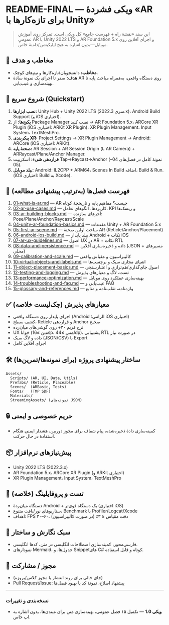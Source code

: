# README-FINAL — ویکی فشردهٔ «AR برای تازه‌کارها با Unity»
> این سند «نقشهٔ راه + فهرست جامع» کل ویکی است. تمرکز روی آموزش عمومیِ AR با Unity 2022 LTS و AR Foundation 5.x و اجرای آفلاین روی موبایل—بدون اشاره به هیچ اپلیکیشن/دامنهٔ خاص.

## 🎯 مخاطب و هدف
- **مخاطب:** دانشجویان/تازه‌کارها و تیم‌های کوچک.
- **هدف:** صفر تا اجرای یک نمونهٔ سادهٔ AR روی دستگاه واقعی، به‌همراه مباحث پایه تا بهینه‌سازی و عیب‌یابی.

## 🚀 شروع سریع (Quickstart)
1) **نصب ابزارها:** Unity Hub + Unity 2022 LTS (سری 2022.3.x)، Android Build Support (و iOS اختیاری).  
2) **پکیج‌ها:** از Package Manager نصب کنید → AR Foundation 5.x، ARCore XR Plugin (iOS اختیاری: ARKit XR Plugin)، XR Plugin Management، Input System، TextMeshPro.  
3) **پیکربندی XR:** Project Settings → XR Plugin Management → Android: ARCore (iOS اختیاری: ARKit).  
4) **صحنهٔ پایه:** AR Session + AR Session Origin (با AR Camera) + ARRaycast/Plane/Anchor Manager.  
5) **قراردهی شیء:** اسکریپت Tap→Raycast→Anchor (نمونهٔ کامل در فصل‌های 04–05).  
6) **بیلد موبایل:** Android: IL2CPP + ARM64، Scenes In Build اضافه، Build & Run. (iOS اختیاری: Build به Xcode).

## 🧭 فهرست فصل‌ها (به‌ترتیب پیشنهادی مطالعه)
1. [01-what-is-ar.md](01-what-is-ar.md) — AR چیست؟ مفاهیم پایه و تاریخچهٔ کوتاه  
2. [02-ar-use-cases.md](02-ar-use-cases.md) — کاربردها، الگوهای تعامل، KPI و ریسک‌ها  
3. [03-ar-building-blocks.md](03-ar-building-blocks.md) — آجرهای سازنده: Pose/Plane/Anchor/Raycast/Scale  
4. [04-unity-ar-foundation-basics.md](04-unity-ar-foundation-basics.md) — مقدمات Unity + AR Foundation 5.x  
5. [05-first-ar-scene.md](05-first-ar-scene.md) — ساخت اولین صحنهٔ AR (Reticle/Anchor/Placement)  
6. [06-android-ios-build.md](06-android-ios-build.md) — بیلد پایدار Android + نکات iOS  
7. [07-ar-ux-guidelines.md](07-ar-ux-guidelines.md) — اصول UX در AR + نکات RTL  
8. [08-data-and-persistence.md](08-data-and-persistence.md) — داده و ذخیره‌سازی آفلاین (JSON + مسیرهای محلی)  
9. [09-calibration-and-scale.md](09-calibration-and-scale.md) — کالیبراسیون و مقیاس واقعی  
10. [10-virtual-objects-and-labels.md](10-virtual-objects-and-labels.md) — اشیای مجازی سبک و برچسب‌ها  
11. [11-object-placement-basics.md](11-object-placement-basics.md) — اصول جای‌گذاری/هم‌ترازی و اعتبارسنجی  
12. [12-testing-and-logging.md](12-testing-and-logging.md) — تست، لاگ و معیارهای پذیرش  
13. [13-performance-optimization.md](13-performance-optimization.md) — بهینه‌سازی عملکرد روی موبایل  
14. [14-troubleshooting-and-faq.md](14-troubleshooting-and-faq.md) — عیب‌یابی و FAQ  
15. [15-glossary-and-references.md](15-glossary-and-references.md) — واژه‌نامه، تقلب‌نامه و منابع

## ✅ معیارهای پذیرش (چک‌لیست خلاصه)
- اجرای پایدار روی دستگاه واقعی (Android الزامی؛ iOS اختیاری)  
- کشف سطح، Reticle و قراردهی Anchor صحیح  
- نرخ فریم ۳۰+ روی گوشی‌های میان‌رده  
- UX خوانا (متن ≥16sp، لمس ≥44dp)، پشتیبانی RTL در صورت نیاز  
- داده و لاگ سبک (JSON/CSV) با Export  
- اجرای آفلاین کامل

## 🛠️ ساختار پیشنهادی پروژه (برای نمونه‌ها/تمرین‌ها)
```
Assets/
  Scripts/ (AR, UI, Data, Utils)
  Prefabs/ (Reticle, Placeable)
  Scenes/  (ARBasic, Tests)
  Fonts/   (TMP SDF)
  Materials/
  StreamingAssets/ (نمونه‌های JSON)
```

## 🔒 حریم خصوصی و ایمنی
- کمینه‌سازی دادهٔ ذخیره‌شده، پیام شفاف برای مجوز دوربین، هشدار ایمنی هنگام استفادهٔ در حال حرکت.

## 📦 پیش‌نیازهای نرم‌افزار
- Unity 2022 LTS (2022.3.x)  
- AR Foundation 5.x، ARCore XR Plugin (و ARKit اختیاری)  
- XR Plugin Management، Input System، TextMeshPro

## 🧪 تست و پروفایلینگ (خلاصه)
- دستگاه میان‌ردهٔ Android + یک دستگاه قوی‌تر (اختیاری iOS)  
- سناریوهای نور/بافت متنوع، Benchmark با Profiler/Logcat/Xcode  
- اهداف: FPS ۳۰–۶۰، دقت مقیاس ≤ ۳٪ (در صورت کالیبراسیون)

## 📝 سبک نگارش و ساختار
- فارسی‌محور، کمینه‌سازی اصطلاحات انگلیسی در متن، کدها انگلیسی.  
- نمودارهای Mermaid، جدول‌ها، و Snippetهای C# کوتاه و قابل استفاده.

## 📄 مجوز / مشارکت
- (جای خالی برای روند انتشار یا مجوز کلاس/پروژه)  
- Pull Request/Issue: پیشنهاد اصلاح، نمونهٔ کد یا بهبود فصل‌ها

---

### نسخه‌بندی و تغییرات
- **ویکی 1.0** — تکمیل ۱۵ فصل عمومی، بهینه‌سازی متن برای مبتدی‌ها، بدون اشاره به اپ خاص.

